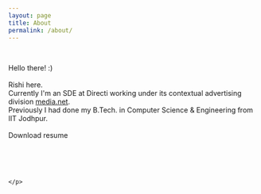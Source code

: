 ```yaml
---
layout: page
title: About
permalink: /about/
---
```

<p>  <div class="manual-content">
<br />
    <p> 
      Hello there! :)
      <br />
      <br /> Rishi here.
      <br /> Currently I'm an SDE at Directi working under its contextual advertising division <a href="http://www.media.net/">media.net</a>.
      <br /> Previously I had done my B.Tech. in Computer Science & Engineering from IIT Jodhpur.
      <br />
      <br />Download resume &nbsp; &nbsp;<a href="/RishiMishra.PDF"><i class="fa fa-file-pdf-o" aria-hidden="true"></i></a>
      <br />
      <br />
      <br />
      <center><a href="http://facebook.com/rishi25m"><i class="fa fa-facebook"></i></a> &nbsp; &nbsp; &nbsp;<a href="http://github.com/rishimi"><i class="fa fa-github"></i></a>&nbsp; &nbsp; &nbsp;</center>

    </p>

</div>
<p>
